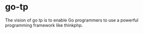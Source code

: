 # go-tp
The vision of go tp is to enable Go programmers to use a powerful programming framework like thinkphp.
